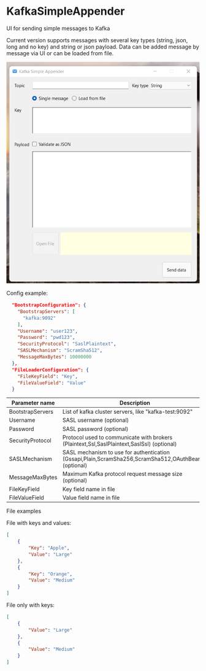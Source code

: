 # KafkaSimpleAppender

UI for sending simple messages to Kafka

Current version supports messages with several key types (string, json, long and no key) and string or json payload.
Data can be added message by message via UI or can be loaded from file.

![Details](Example.png)

Config example:

```json
  "BootstrapConfiguration": {
    "BootstrapServers": [
      "kafka:9092"
    ],
    "Username": "user123",
    "Password": "pwd123",
    "SecurityProtocol": "SaslPlaintext",
    "SASLMechanism": "ScramSha512",
    "MessageMaxBytes": 10000000
  },
  "FileLoaderConfiguration": {
    "FileKeyField": "Key",
    "FileValueField": "Value"
  }
```

| Parameter name | Description   |
| -------------- | ------------- |
| BootstrapServers | List of kafka cluster servers, like "kafka-test:9092"  |
| Username | SASL username (optional)  |
| Password | SASL password (optional)  |
| SecurityProtocol | Protocol used to communicate with brokers (Plaintext,Ssl,SaslPlaintext,SaslSsl) (optional)  |
| SASLMechanism | SASL mechanism to use for authentication (Gssapi,Plain,ScramSha256,ScramSha512,OAuthBearer) (optional)  |
| MessageMaxBytes | Maximum Kafka protocol request message size (optional)  |
| FileKeyField | Key field name in file  |
| FileValueField | Value field name in file  |

File examples

File with keys and values:

```json
[
    {
        "Key": "Apple",
        "Value": "Large"
    },
    {
        "Key": "Orange",
        "Value": "Medium"
    }
]
```

File only with keys:

```json
[
    {
        "Value": "Large"
    },
    {
        "Value": "Medium"
    }
]
```
